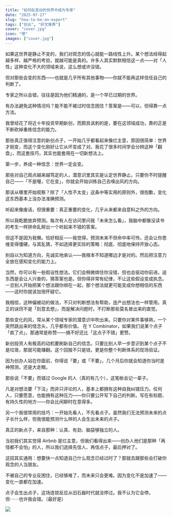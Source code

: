 ```yaml
---
title: "如何在变动的世界中成为专家"
date: "2025-07-27"
slug: "how-to-be-an-expert"
tags: ["创业", "好文推荐"]
cover: "cover.jpg"
icon: "😎"
images: ["cover.jpg"]
---
```

如果这世界是静止不变的，我们对观念的信心就能一路线性上升。某个想法经得起越多样、越严格的考验，就越可能是真的。许多人其实默默相信这一点——对「人性」这种变化不大的领域来说，这么想或许没错。



但对那些会变的东西——也就是几乎所有其他事物——你就不能再这样信任自己的判断了。



专家之所以会错，往往是因为他们精通的，是一个早已过期的世界。



有办法避免这种情况吗？能不能不被过时信念困住？答案是——可以，但得靠一点方法。



我曾经花了将近十年投资早期新创，而颇具讽刺的是，要在这领域成功，靠的正是不断砍掉重练信念的能力。



那些真正值得注意的新创点子，一开始几乎都看起来像烂主意，原因很简单：世界才刚变，而这个变化刚好让它从坏变成了对。我花了很多时间学会分辨这种「翻盘」，而这套技巧，其实也能套用在一切新想法上。



第一步，养成一种信念：世界一定会变。



那些对自己观点越来越笃定的人，潜意识里其实是认定世界静止。只要你不时提醒自己——「不是喔，它在变」，你就会开始训练自己去嗅出风的方向。



那该从哪里开始观察？除了「人性不太变」这条中等实用的原则外，很抱歉，变化这东西基本上没办法准确预测。



听起来像废话，但很重要：真正重要的变化，几乎从来都来自意料之外的方向。



所以我乾脆放弃预测。每次有人在访问里问我「未来怎么看」，我脑中都像没读书的考生一样拼命乱掰出一个听起来不错的答案。



但这不是因为我懒。恰好相反——我觉得，预测未来不但命中率可怜，还会让你思维变得僵硬。与其乱猜，不如选择更实际的策略：彻底、彻底地保持开放心态。



别自以为知道方向，先诚实地承认——我根本不知道哪边才是对的。然后把注意力全放在感知变化的能力上。



当然，你可以有一些假设性想法。它们会稍微绑住你没错，但也会驱动你前进。追东西是会让人兴奋的，猜答案也是。但你得非常有纪律，不让这些假设变成执念。
一旦别人开始把某个想法跟你绑在一起，那个想法就更可能变成你想相信的东西——这时你就该加倍怀疑它。



我相信，这种偏被动的做法，不只对判断想法有帮助，连产出想法也一样管用。真正的诀窍不是「刻意去想」，而是解决问题时，不打断那些莫名冒出来的直觉。



那些变化的风，常从某个领域专家的潜意识中吹出来。只要你对某件事够熟，一个突然跳出来的怪念头，几乎都有价值。
在 Y Combinator，如果我们说某个点子「疯了点」，那通常是称赞——搞不好还比「这点子不错」更赞。



新创投资人有极高的动机要刷新自己的信念。只要比别人早一步意识到某个点子不是垃圾，那就可能赚翻。这个回报不只是钱，更是你整个判断体系的现场验证。



因为创办人站在你面前，你得说「要」或「不要」，几个月后你就会知道你当时是神预测，还是大走眼。



那些说「不要」而错过 Google 的人（真的有几个），这笔帐会记一辈子。



凡是对想法要「下注」而非只评论的人，基本上都拥有这种自我纠错压力。任何人，只要愿意，也能拥有这种压力——你只要公开写下自己的判断。写在有标题、有持久性的地方——你会比闲聊时在意得多。



另一个我很常用的技巧：一开始先看人，不先看点子。虽然我们无法预测未来的点子长什么样，但我很能预测什么样的人会生出未来的点子。



真正的新点子，来自那种：认真、有劲、脑袋够独立的人。



当初我们其实觉得 Airbnb 是烂主意，但我们看得出来——创办人他们是那种「再怪都不会怕」的人，所以我们选择先信人、再信点子，最后押对了。



这招其实通用：想要快一点知道自己什么观念已经过时了？那就去跟那些会打破你观念的人当朋友。



不被自己的专业反困住，已经够难了，而未来只会更难。因为变化不是加速了——变化一直都在加速。



点子会生出点子，这场连锁反应从旧石器时代就没停过。我不认为它会停。
但⋯⋯也许我会错。（最好是）




![](https://prod-files-secure.s3.us-west-2.amazonaws.com/112d0858-5090-4d34-a606-b75eb8d65fd2/46476355-9cf3-4e99-9b7a-3531bc426380/1000202064.png?X-Amz-Algorithm=AWS4-HMAC-SHA256&X-Amz-Content-Sha256=UNSIGNED-PAYLOAD&X-Amz-Credential=ASIAZI2LB4662QZ4LS5R%2F20250923%2Fus-west-2%2Fs3%2Faws4_request&X-Amz-Date=20250923T181920Z&X-Amz-Expires=3600&X-Amz-Security-Token=IQoJb3JpZ2luX2VjEML%2F%2F%2F%2F%2F%2F%2F%2F%2F%2FwEaCXVzLXdlc3QtMiJGMEQCIHLca%2Fup%2FVBqGnQriKVENwxe%2FbwUEOQSoFpSx9QdwKIwAiBmAYgVf%2BaS5boHLha2c8oH4YpBhH%2BLldk6lbIUkwm47ir%2FAwhLEAAaDDYzNzQyMzE4MzgwNSIMlzhA3HcMkIs5oh1TKtwDHFY6I8Pi7zIhQ%2FGj3P2uc322SoTQowI76LKocJUsiYIywiXDLYMlwJRP41BgXHcdo7UeGbVLaETx42yAmlFo0c5t66Rhbk0gr%2BUxOGHBJBksQTmJn0nA8fmHnDY%2BDoiQGHtlVYHl2VvmAAC%2FuuxkUwIddPiXpbvCOEC1Thn2oKlBgJnm6RBF2%2BdNmHc%2FIhO4mw3z2MGW5j7LynXEnyCJFe5kcX%2F8a3pHPaq2wmSLcBuJ6XxC585gzyCmLu6oFaqt%2FJzNOPMs6XhNdY4%2BdF%2B4DZYWRF95%2B%2BjRMLUXjl%2F9ZWqjRQGSXUlWIQVjsuhBJkoTf9UDZnyvgJ5a9HwVQoOiEY9GQ%2FbrR%2FT5yRUn4jei5Yz8rrCdlo1DuIcde1zCENpCNMmwSYgzuz74AZ%2FmGxCmyXaw0DF%2BChkH8wGPlcjOUL9kNS%2BXT9UWW21S4KqI2K4daoSu9KzD%2B6csjWkqsamNqMy6H6PIL%2Fpr36peBZvYtH4xcL6ppXK6Cwtg8gaYn96dbHFMw4VGRn4bae1fJszMEh3d2OuhgF3v1vJcTHFvXC0JQUOZS74GozqpuPoVbkZg%2BhaFr8JSxvnmtpNIrKLn6WqayYja1J04zGre7MxhD60Aj0q0Yqks0KOYJmwwncPLxgY6pgHUyogd9tsIE5Rbp72JPsgNkffyUQRz7tlHCubYkCVNKCQFyCfT7Ccqf52NvI5iOY0TU9NFhjKXKoIYlpCYpYgMH4e0%2FoLfJv5pzaOKaP3zF3ArSRAp0HuRBPhyRgPCZIVQ2vdQv%2FxfVgqy9gJwytFapUF%2BBcW8Wv457SmsW9PB0FgfGQfK8hpMGe4%2BGu3G63iVXXiJUvZXaqrGdsVsKB3eviyXIKdX&X-Amz-Signature=b5a19df4944d390188a29845181d1013b1be95729f02a4ddc5ac184fa1ac5089&X-Amz-SignedHeaders=host&x-amz-checksum-mode=ENABLED&x-id=GetObject)

